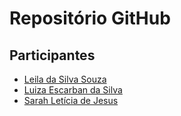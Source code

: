 # Repositório GitHub

## Participantes
- [Leila da Silva Souza](https://github.com/leiladasilva)
- [Luiza Escarban da Silva](https://github.com/Luizaescarban)
- [Sarah Letícia de Jesus](https://github.com/SarahLJesus)